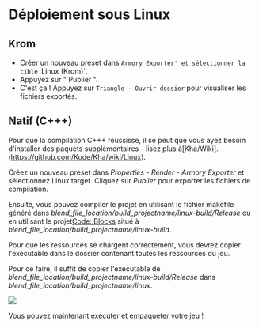 # Déploiement sous Linux

## Krom

- Créer un nouveau preset dans `Armory Exporter' et sélectionner la cible `Linux (Krom)`.
- Appuyez sur " Publier ".
- C'est ça ! Appuyez sur `Triangle - Ouvrir dossier` pour visualiser les fichiers exportés.

## Natif (C+++)

Pour que la compilation C+++ réussisse, il se peut que vous ayez besoin d'installer des paquets supplémentaires - lisez plus à[Kha/Wiki].(https://github.com/Kode/Kha/wiki/Linux).

Créez un nouveau preset dans *Properties - Render - Armory Exporter* et sélectionnez Linux target. Cliquez sur *Publier* pour exporter les fichiers de compilation.

Ensuite, vous pouvez compiler le projet en utilisant le fichier makefile généré dans *blend_file_location/build_projectname/linux-build/Release* ou en utilisant le projet[Code::Blocks](http://codeblocks.org) situé à *blend_file_location/build_projectname/linux-build*.

Pour que les ressources se chargent correctement, vous devrez copier l'exécutable dans le dossier contenant toutes les ressources du jeu.

Pour ce faire, il suffit de copier l'exécutable de *blend_file_location/build_projectname/linux-build/Release* dans *blend_file_location/build_projectname/linux*.

![](/platforms/img/linux/1.png)

Vous pouvez maintenant exécuter et empaqueter votre jeu !